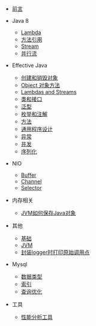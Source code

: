 * [前言](README.md)

* Java 8

  - [Lambda](java8/lambda.md)
  - [方法引用](java8/方法引用.md)
  - [Stream](java8/stream.md)
  - [并行流](java8/并行流.md)

* Effective Java

    - [创建和销毁对象](effective-java/创建和销毁对象.md)
    - [Object 对象方法](effective-java/Object对象方法.md)
    - [Lambdas and Streams](effective-java/lambda.md)
    - [类和接口](effective-java/类和接口.md)
    - [泛型](effective-java/泛型.md)
    - [枚举和注解](effective-java/枚举和注解.md)
    - [方法](effective-java/方法.md)
    - [通用程序设计](effective-java/通用程序设计.md)
    - [异常](effective-java/异常.md)
    - [并发](effective-java/并发.md)
    - [序列化](effective-java/序列化.md)

* NIO
    - [Buffer](nio/Buffer.md)
    - [Channel](nio/Channel.md)
    - [Selector](nio/Selector.md)

* 内存相关
    - [JVM如何保存Java对象](内存/jvm-java-object.md)

* 其他
    - [基础](其他/基础.md)
    - [JVM](其他/Jvm.md)
    - [封装logger时打印原始调用点](java/日志.md)

* Mysql
    - [数据类型](mysql/数据类型.md)
    - [索引](mysql/索引.md)
    - [查询优化](mysql/查询优化.md)

* 工具
    - [性能分析工具](工具/tools.md)

